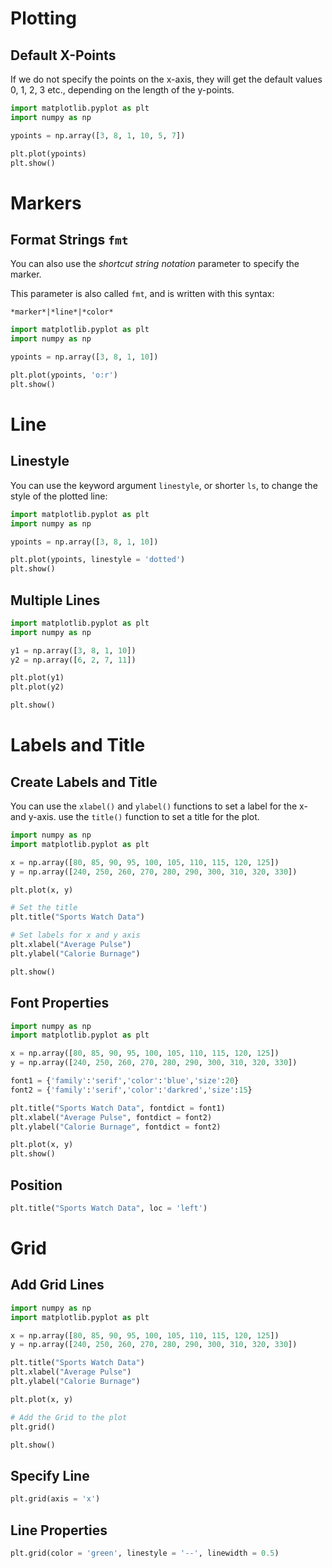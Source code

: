 # Plotting

## Default X-Points

If we do not specify the points on the x-axis, they will get the default values 0, 1, 2, 3 etc., depending on the length of the y-points.

```python
import matplotlib.pyplot as plt
import numpy as np

ypoints = np.array([3, 8, 1, 10, 5, 7])

plt.plot(ypoints)
plt.show()
```



# Markers

## Format Strings `fmt`

You can also use the *shortcut string notation* parameter to specify the marker.

This parameter is also called `fmt`, and is written with this syntax:

```
*marker*|*line*|*color*
```

```python
import matplotlib.pyplot as plt
import numpy as np

ypoints = np.array([3, 8, 1, 10])

plt.plot(ypoints, 'o:r')
plt.show()
```



# Line

## Linestyle

You can use the keyword argument `linestyle`, or shorter `ls`, to change the style of the plotted line:

```python
import matplotlib.pyplot as plt
import numpy as np

ypoints = np.array([3, 8, 1, 10])

plt.plot(ypoints, linestyle = 'dotted')
plt.show()
```

## Multiple Lines

```python
import matplotlib.pyplot as plt
import numpy as np

y1 = np.array([3, 8, 1, 10])
y2 = np.array([6, 2, 7, 11])

plt.plot(y1)
plt.plot(y2)

plt.show()
```



# Labels and Title

## Create Labels and Title

You can use the `xlabel()` and `ylabel()` functions to set a label for the x- and y-axis. use the `title()` function to set a title for the plot.

```python
import numpy as np
import matplotlib.pyplot as plt

x = np.array([80, 85, 90, 95, 100, 105, 110, 115, 120, 125])
y = np.array([240, 250, 260, 270, 280, 290, 300, 310, 320, 330])

plt.plot(x, y)

# Set the title
plt.title("Sports Watch Data")

# Set labels for x and y axis
plt.xlabel("Average Pulse")
plt.ylabel("Calorie Burnage")

plt.show()
```

## Font Properties

```python
import numpy as np
import matplotlib.pyplot as plt

x = np.array([80, 85, 90, 95, 100, 105, 110, 115, 120, 125])
y = np.array([240, 250, 260, 270, 280, 290, 300, 310, 320, 330])

font1 = {'family':'serif','color':'blue','size':20}
font2 = {'family':'serif','color':'darkred','size':15}

plt.title("Sports Watch Data", fontdict = font1)
plt.xlabel("Average Pulse", fontdict = font2)
plt.ylabel("Calorie Burnage", fontdict = font2)

plt.plot(x, y)
plt.show()
```

## Position

```python
plt.title("Sports Watch Data", loc = 'left')
```



# Grid

## Add Grid Lines

```python
import numpy as np
import matplotlib.pyplot as plt

x = np.array([80, 85, 90, 95, 100, 105, 110, 115, 120, 125])
y = np.array([240, 250, 260, 270, 280, 290, 300, 310, 320, 330])

plt.title("Sports Watch Data")
plt.xlabel("Average Pulse")
plt.ylabel("Calorie Burnage")

plt.plot(x, y)

# Add the Grid to the plot
plt.grid()

plt.show()
```

## Specify Line

```python
plt.grid(axis = 'x')
```

## Line Properties

```python
plt.grid(color = 'green', linestyle = '--', linewidth = 0.5)
```


